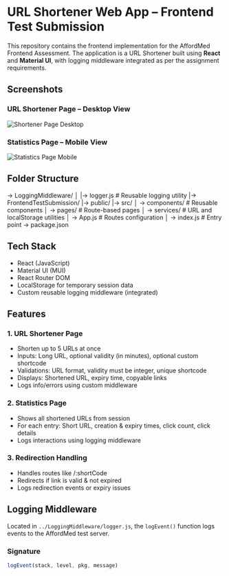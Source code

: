 # URL Shortener Web App – Frontend Test Submission

This repository contains the frontend implementation for the AffordMed Frontend Assessment. The application is a URL Shortener built using **React** and **Material UI**, with logging middleware integrated as per the assignment requirements.
## Screenshots

### URL Shortener Page – Desktop View
![Shortener Page Desktop](./assets/shortener-page-desktop.png)

### Statistics Page – Mobile View
![Statistics Page Mobile](./assets/stats-page-mobile.png)


## Folder Structure
-> LoggingMiddleware/
│ |-> logger.js # Reusable logging utility
|-> FrontendTestSubmission/
|-> public/
|-> src/
│ -> components/ # Reusable components
│ -> pages/ # Route-based pages
│ -> services/ # URL and localStorage utilities
│ -> App.js # Routes configuration
│ -> index.js # Entry point
-> package.json

## Tech Stack

- React (JavaScript)
- Material UI (MUI)
- React Router DOM
- LocalStorage for temporary session data
- Custom reusable logging middleware (integrated)

## Features

### 1. URL Shortener Page
- Shorten up to 5 URLs at once
- Inputs: Long URL, optional validity (in minutes), optional custom shortcode
- Validations: URL format, validity must be integer, unique shortcode
- Displays: Shortened URL, expiry time, copyable links
- Logs info/errors using custom middleware

### 2. Statistics Page
- Shows all shortened URLs from session
- For each entry: Short URL, creation & expiry times, click count, click details
- Logs interactions using logging middleware

### 3. Redirection Handling
- Handles routes like /:shortCode
- Redirects if link is valid & not expired
- Logs redirection events or expiry issues

## Logging Middleware

Located in `../LoggingMiddleware/logger.js`, the `logEvent()` function logs events to the AffordMed test server.

### Signature
```js
logEvent(stack, level, pkg, message)

